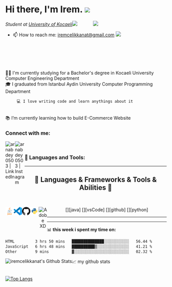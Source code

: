 # Hi there, I'm Irem. <img src="https://media.giphy.com/media/mGcNjsfWAjY5AEZNw6/giphy.gif" width="50"></h2>
<img align='right' src="https://media.giphy.com/media/ieyl9zmCjO4b4t6qoY/giphy.gif" width="230">

<p><em>Student at <a href="http://www.kocaeli.edu.tr/">University of Kocaeli</a><img src="https://media.giphy.com/media/fYSnHlufseco8Fh93Z/giphy.gif" width="30"></br>
</em></p>

- 📫 How to reach me: iremcelikkanat@gmail.com
 ![](https://visitor-badge.glitch.me/badge?page_id=iremcelikkanat.iremcelikkanat)

<br />
<br />
<br />
<br />



 👨‍🎓 I'm currently studying for a Bachelor's degree in Kocaeli University Computer Engineering Department
<br />
     🎓 I graduated from Istanbul Aydin  University Computer Programming Department
<br />

         💻 I love writing code and learn anythings about it
  <br />
             📚 I’m currently learning how to build E-Commerce Website
<br />

### Connect with me:

[<img align="left" alt="arnabdey0503 | LinkedIn" width="30px" src="https://cdn.jsdelivr.net/npm/simple-icons@v3/icons/linkedin.svg" />][linkedin]
[<img align="left" alt="arnabdey0503 | Instagram" width="30px" src="https://cdn.jsdelivr.net/npm/simple-icons@v3/icons/instagram.svg" />][instagram]

<br />


### 🔧 Languages and Tools:
<hr>
<h2 align="center">🔧 Languages & Frameworks & Tools & Abilities 🔧</h2>
<br>
<p align="center">
 [<img align="left" alt="java" width="26px" src="https://raw.githubusercontent.com/github/explore/cebd63002168a05a6a642f309227eefeccd92950/topics/java/java.png" />][java]
[<img align="left" alt="Visual Studio Code" width="26px" src="https://raw.githubusercontent.com/github/explore/80688e429a7d4ef2fca1e82350fe8e3517d3494d/topics/visual-studio-code/visual-studio-code.png" />][vsCode]
[<img align="left" alt="GitHub" width="26px" src="https://raw.githubusercontent.com/github/explore/78df643247d429f6cc873026c0622819ad797942/topics/github/github.png" />][github]
[<img align="left" alt="Python" width="26px" src="https://raw.githubusercontent.com/github/explore/cebd63002168a05a6a642f309227eefeccd92950/topics/python/python.png" />][python]
<img align="left" alt="Adobe XD" width="26px" src="https://upload.wikimedia.org/wikipedia/commons/thumb/c/c2/Adobe_XD_CC_icon.svg/1200px-Adobe_XD_CC_icon.svg.png" />
</p>
<hr>

---
📊 **this week i spent my time on:**
<!--START_SECTION:waka-->
```text
HTML         3 hrs 50 mins   ██████████████░░░░░░░░░░░   56.44 % 
JavaScript   6 hrs 48 mins   ██████████▒░░░░░░░░░░░░░░   41.21 % 
Other        9 mins          ▓░░░░░░░░░░░░░░░░░░░░░░░░   02.32 % 
```
<!--END_SECTION:waka-->

📈 my github stats
<img align="left" alt="iremcelikkanat's Github Stats" src="https://github-readme-stats.vercel.app/api?username=iremcelikkanat&show_icons=true&hide_border=true" />
<br />
<br />


[![Top Langs](https://github-readme-stats.vercel.app/api/top-langs/?username=iremcelikkanat&show_icons=true&hide_border=true)](https://github.com/iremcelikkanat)

[linkedin]: https://www.linkedin.com/in/iremcelikkanat/
[instagram]: https://www.instagram.com/iremcelikanat/
